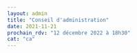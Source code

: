 ```yaml
---
layout: admin
title: "Conseil d'administration"
date: 2021-11-21
prochain_rdv: "12 décembre 2022 à 18h30"
cat: "ca"
---
```


